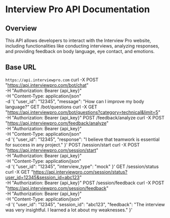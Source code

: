 # Interview Pro API Documentation

## Overview
This API allows developers to interact with the Interview Pro website, including functionalities like conducting interviews, analyzing responses, and providing feedback on body language, eye contact, and emotions.

## Base URL
`https://api.interviewpro.com`
curl -X POST "https://api.interviewpro.com/bot/chat" \
-H "Authorization: Bearer {api_key}" \
-H "Content-Type: application/json" \
-d '{
      "user_id": "12345",
      "message": "How can I improve my body language?"
GET /bot/questions
curl -X GET "https://api.interviewpro.com/bot/questions?category=technical&limit=5" \
-H "Authorization: Bearer {api_key}"
POST /feedback/analyze
curl -X POST "https://api.interviewpro.com/feedback/analyze" \
-H "Authorization: Bearer {api_key}" \
-H "Content-Type: application/json" \
-d '{
      "user_id": "12345",
      "response": "I believe that teamwork is essential for success in any project."
    }'
POST /session/start
curl -X POST "https://api.interviewpro.com/session/start" \
-H "Authorization: Bearer {api_key}" \
-H "Content-Type: application/json" \
-d '{
      "user_id": "12345",
      "interview_type": "mock"
    }'
GET /session/status
curl -X GET "https://api.interviewpro.com/session/status?user_id=12345&session_id=abc123" \
-H "Authorization: Bearer {api_key}"
POST /session/feedback
curl -X POST "https://api.interviewpro.com/session/feedback" \
-H "Authorization: Bearer {api_key}" \
-H "Content-Type: application/json" \
-d '{
      "user_id": "12345",
      "session_id": "abc123",
      "feedback": "The interview was very insightful. I learned a lot about my weaknesses."
    }'


